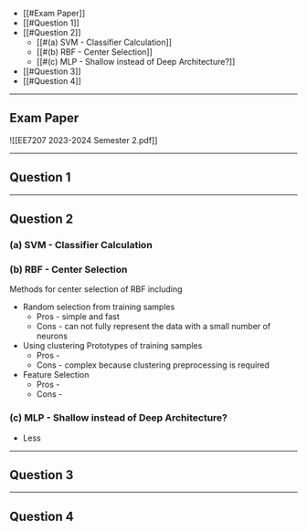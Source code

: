 
+ [[#Exam Paper]]
+ [[#Question 1]]
+ [[#Question 2]]
	+ [[#(a) SVM - Classifier Calculation]]
	+ [[#(b) RBF - Center Selection]]
	+ [[#(c) MLP - Shallow instead of Deep Architecture?]]
+ [[#Question 3]]
+ [[#Question 4]]

---
## Exam Paper

![[EE7207 2023-2024 Semester 2.pdf]]

---
## Question 1


---
## Question 2

### (a) SVM - Classifier Calculation


### (b) RBF - Center Selection

Methods for center selection of RBF including 

+ Random selection from training samples
	+ Pros - simple and fast
	+ Cons - can not fully represent the data with a small number of neurons
+ Using clustering Prototypes of training samples
	+ Pros - 
	+ Cons - complex because clustering preprocessing is required
+ Feature Selection
	+ Pros - 
	+ Cons - 

### (c) MLP - Shallow instead of Deep Architecture?

+ Less 




---
## Question 3


---
## Question 4